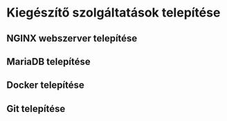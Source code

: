 # Kiegészítő szolgáltatások telepítése



## NGINX webszerver telepítése





## MariaDB telepítése

## Docker telepítése

## Git telepítése
